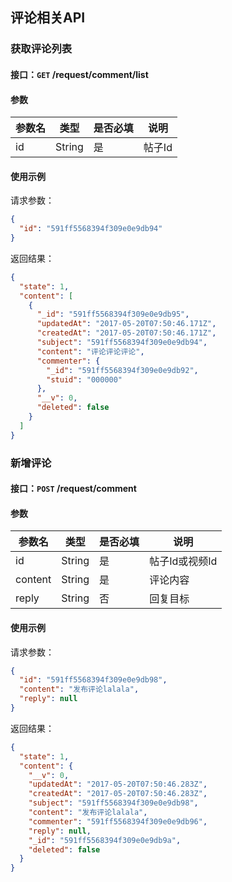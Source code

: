 ## 评论相关API
### 获取评论列表
#### 接口：`GET` /request/comment/list
#### 参数



参数名 | 类型 | 是否必填 | 说明
--- | --- | --- | ---
id | String | 是 | 帖子Id



#### 使用示例

请求参数：

```json
{
  "id": "591ff5568394f309e0e9db94"
}
```

返回结果：

```json
{
  "state": 1,
  "content": [
    {
      "_id": "591ff5568394f309e0e9db95",
      "updatedAt": "2017-05-20T07:50:46.171Z",
      "createdAt": "2017-05-20T07:50:46.171Z",
      "subject": "591ff5568394f309e0e9db94",
      "content": "评论评论评论",
      "commenter": {
        "_id": "591ff5568394f309e0e9db92",
        "stuid": "000000"
      },
      "__v": 0,
      "deleted": false
    }
  ]
}
```
### 新增评论
#### 接口：`POST` /request/comment
#### 参数



参数名 | 类型 | 是否必填 | 说明
--- | --- | --- | ---
id | String | 是 | 帖子Id或视频Id
content | String | 是 | 评论内容
reply | String | 否 | 回复目标



#### 使用示例

请求参数：

```json
{
  "id": "591ff5568394f309e0e9db98",
  "content": "发布评论lalala",
  "reply": null
}
```

返回结果：

```json
{
  "state": 1,
  "content": {
    "__v": 0,
    "updatedAt": "2017-05-20T07:50:46.283Z",
    "createdAt": "2017-05-20T07:50:46.283Z",
    "subject": "591ff5568394f309e0e9db98",
    "content": "发布评论lalala",
    "commenter": "591ff5568394f309e0e9db96",
    "reply": null,
    "_id": "591ff5568394f309e0e9db9a",
    "deleted": false
  }
}
```